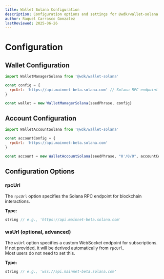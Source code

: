 ```yaml
---
title: Wallet Solana Configuration
description: Configuration options and settings for @wdk/wallet-solana
author: Raquel Carrasco Gonzalez
lastReviewed: 2025-06-26
---
```


# Configuration

## Wallet Configuration

```javascript
import WalletManagerSolana from '@wdk/wallet-solana'

const config = {
  rpcUrl: 'https://api.mainnet-beta.solana.com' // Solana RPC endpoint
}

const wallet = new WalletManagerSolana(seedPhrase, config)
```

## Account Configuration

```javascript
import WalletAccountSolana from '@wdk/wallet-solana'

const accountConfig = {
  rpcUrl: 'https://api.mainnet-beta.solana.com'
}

const account = new WalletAccountSolana(seedPhrase, "0'/0/0", accountConfig)
```

## Configuration Options

### rpcUrl
The `rpcUrl` option specifies the Solana RPC endpoint for blockchain interactions.

**Type:**
```typescript
string // e.g., 'https://api.mainnet-beta.solana.com'
```

### wsUrl (optional, advanced)
The `wsUrl` option specifies a custom WebSocket endpoint for subscriptions.  
If not provided, it will be derived automatically from `rpcUrl`.  
Most users do not need to set this.

**Type:**
```typescript
string // e.g., 'wss://api.mainnet-beta.solana.com'
```
